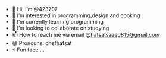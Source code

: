 - 👋 Hi, I’m @423707
- 👀 I’m interested in programming,design and cooking 
- 🌱 I’m currently learning programming 
- 💞️ I’m looking to collaborate on studying 
- 📫 How to reach me via email @hafsatsaeed815@gmail.com
- 😄 Pronouns: chefhafsat
- ⚡ Fun fact: ...

<!---
423707/423707 is a ✨ special ✨ repository because its `README.md` (this file) appears on your GitHub profile.
You can click the Preview link to take a look at your changes.
--->
